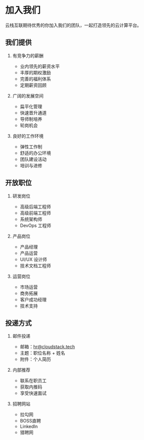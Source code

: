 # 加入我们

云栈互联期待优秀的你加入我们的团队，一起打造领先的云计算平台。

## 我们提供

1. 有竞争力的薪酬
   - 业内领先的薪资水平
   - 丰厚的期权激励
   - 完善的福利体系
   - 定期薪资回顾

2. 广阔的发展空间
   - 扁平化管理
   - 快速晋升通道
   - 导师制培养
   - 轮岗机会

3. 良好的工作环境
   - 弹性工作制
   - 舒适的办公环境
   - 团队建设活动
   - 培训与进修

## 开放职位

1. 研发岗位
   - 高级后端工程师
   - 高级前端工程师
   - 系统架构师
   - DevOps 工程师

2. 产品岗位
   - 产品经理
   - 产品运营
   - UI/UX 设计师
   - 技术文档工程师

3. 运营岗位
   - 市场运营
   - 商务拓展
   - 客户成功经理
   - 技术支持

## 投递方式

1. 邮件投递
   - 邮箱：hr@cloudstack.tech
   - 主题：职位名称 + 姓名
   - 附件：个人简历

2. 内部推荐
   - 联系在职员工
   - 获取内推码
   - 享受快速面试

3. 招聘网站
   - 拉勾网
   - BOSS直聘
   - LinkedIn
   - 猎聘网 